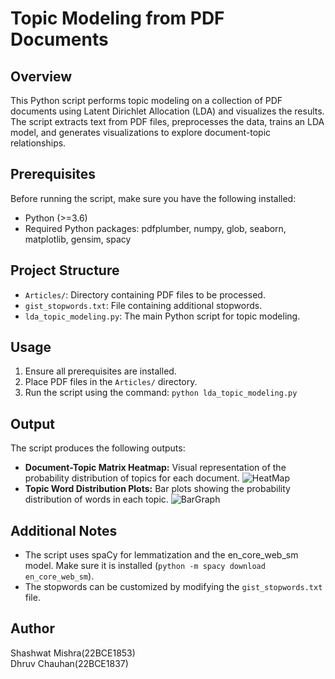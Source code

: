 # Topic Modeling from PDF Documents

## Overview

This Python script performs topic modeling on a collection of PDF documents using Latent Dirichlet Allocation (LDA) and visualizes the results. The script extracts text from PDF files, preprocesses the data, trains an LDA model, and generates visualizations to explore document-topic relationships.

## Prerequisites

Before running the script, make sure you have the following installed:

- Python (>=3.6)
- Required Python packages: pdfplumber, numpy, glob, seaborn, matplotlib, gensim, spacy

## Project Structure

- `Articles/`: Directory containing PDF files to be processed.
- `gist_stopwords.txt`: File containing additional stopwords.
- `lda_topic_modeling.py`: The main Python script for topic modeling.

## Usage

1. Ensure all prerequisites are installed.
2. Place PDF files in the `Articles/` directory.
3. Run the script using the command: `python lda_topic_modeling.py`

## Output

The script produces the following outputs:

- **Document-Topic Matrix Heatmap:** Visual representation of the probability distribution of topics for each document. 
![HeatMap](https://github.com/ShashwatMishra2411/LDA/assets/134842493/501554b6-c1e0-4214-98cc-550c1b1b4a26)
- **Topic Word Distribution Plots:** Bar plots showing the probability distribution of words in each topic.
![BarGraph](https://github.com/ShashwatMishra2411/LDA/assets/134842493/528b648d-b797-4885-8c27-058dd4af0028)

## Additional Notes

- The script uses spaCy for lemmatization and the en_core_web_sm model. Make sure it is installed (`python -m spacy download en_core_web_sm`).
- The stopwords can be customized by modifying the `gist_stopwords.txt` file.

## Author

Shashwat Mishra(22BCE1853)\
Dhruv Chauhan(22BCE1837)
